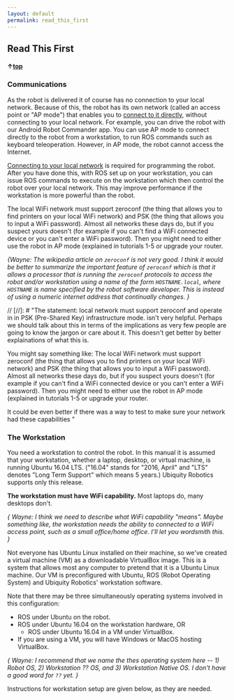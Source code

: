 ```yaml
---
layout: default
permalink: read_this_first
---
```

## Read This First
#### &uarr;[top](https://ubiquityrobotics.github.io/learn/)

### Communications

As the robot is delivered it of course has no connection to your local network. Because of this, the robot has its own network (called an access point or "AP mode") that enables you to [connect to it directly](connecting), without connecting to your local network. For example, you can drive the robot with our Android Robot Commander app. You can use AP mode to connect directly to the robot from a workstation, to run ROS commands such as keyboard teleoperation. However, in AP mode, the robot cannot access the Internet.

[Connecting to your local network](connect_network) is required for programming the robot.
 After you have done this, with ROS set up on your workstation, you can issue ROS commands to execute on the workstation which then control the robot over your local network. This may improve performance if the workstation is more powerful than the robot.
 
The local WiFi network must support zeroconf (the thing that allows you to find printers on your local WiFi network) and PSK (the thing that allows you to input a WiFi password). Almost all networks these days do, but if you suspect yours doesn't (for example if you can't find a WiFi connected device or you can't enter a WiFi password). Then 
you might need to either use the robot in AP mode (explained in tutorials 1-5 or upgrade your router.

*{Wayne: The wikipedia article on `zeroconf` is not very good.  I think it would be better to summarize the important
feature of `zeroconf` which is that it allows a processor that is running the `zeroconf` protocols to access the
robot and/or workstation using a name of the form `HOSTNAME.local`, where `HOSTNAME` is name specified by the
robot software developer.  This is instead of using a numeric internet address that continually changes. }*

//   [//]: # "The statement: local network must support zeroconf and operate in in PSK (Pre-Shared Key) infrastructure mode. isn't very helpful. Perhaps we should talk about this in terms of the implications as very few people are going to know the jargon or care about it. This doesn't get better by better explainations of what this is. 

You might say something like: The local WiFi network must support zeroconf (the thing that allows you to find printers on your local WiFi network) and PSK (the thing that allows you to input a WiFi password). Almost all networks these days do, but if you suspect yours doesn't (for example if you can't find a WiFi connected device or you can't enter a WiFi password). Then 
you might need to either use the robot in AP mode (explained in tutorials 1-5 or upgrade your router.

It could be even better if there was a way to test to make sure your network had these capabilities
"

### The Workstation

You need a workstation to control the robot. In this manual it is assumed that your workstation, whether a laptop, desktop, or virtual machine, is running Ubuntu 16.04 LTS.  ("16.04" stands for "2016, April" and "LTS" denotes "Long Term Support" which means 5 years.)  Ubiquity Robotics supports only this release.

**The workstation must have WiFi capability.**  Most laptops do, many desktops don't.

*{ Wayne: I think we need to describe what WiFi capability "means".  Maybe something like, the workstation needs
the ability to connected to a WiFi access point, such as a small office/home office.  I'll let you wordsmith this. }*

Not everyone has Ubuntu Linux installed on their machine, so we've created a virtual machine (VM) as a downloadable VirtualBox image. This is a system that allows most any computer to pretend that it is a Ubuntu Linux machine. Our VM is preconfigured with Ubuntu, ROS (Robot Operating System) and Ubiquity Robotics' workstation software.

Note that there may be three simultaneously operating systems involved in this configuration:
* ROS under Ubuntu on the robot.
* ROS under Ubuntu 16.04 on the workstation hardware, OR
  * ROS under Ubuntu 16.04 in a VM under VirtualBox.
* If you are using a VM, you will have Windows or MacOS hosting VirtualBox.

*{ Wayne: I recommend that we name the thes operating system here -- 1) Robot OS, 2) Workstation ?? OS, and
3) Workstation Native OS.  I don't have a good word for `??` yet. }*

Instructions for workstation setup are given below, as they are needed.
